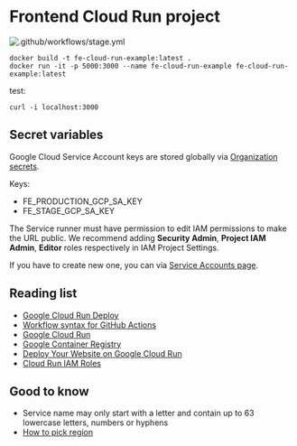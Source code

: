 # Frontend Cloud Run project

![.github/workflows/stage.yml](https://github.com/trisbee/fe-cloud-run-example/workflows/.github/workflows/stage.yml/badge.svg?branch=stage)

```
docker build -t fe-cloud-run-example:latest .
docker run -it -p 5000:3000 --name fe-cloud-run-example fe-cloud-run-example:latest
```

test:

```
curl -i localhost:3000
```



## Secret variables

Google Cloud Service Account keys are stored globally via [Organization secrets](https://github.com/organizations/trisbee/settings/secrets).

Keys:
- FE_PRODUCTION_GCP_SA_KEY
- FE_STAGE_GCP_SA_KEY

The Service runner must have permission to edit IAM permissions to make the URL public. 
We recommend adding **Security Admin**, **Project IAM Admin**, **Editor** roles respectively in IAM Project Settings.

If you have to create new one, you can via [Service Accounts page](https://cloud.google.com/iam/docs/creating-managing-service-account-keys#iam-service-account-keys-create-console).

## Reading list

- [Google Cloud Run Deploy](https://cloud.google.com/sdk/gcloud/reference/run/deploy)
- [Workflow syntax for GitHub Actions](https://docs.github.com/en/actions/reference/workflow-syntax-for-github-actions)
- [Google Cloud Run](https://cloud.google.com/run)
- [Google Container Registry](https://cloud.google.com/container-registry/docs)
- [Deploy Your Website on Google Cloud Run](https://codelabs.developers.google.com/codelabs/cloud-run-deploy/index.html)
- [Cloud Run IAM Roles](https://cloud.google.com/run/docs/reference/iam/roles)

## Good to know

- Service name may only start with a letter and contain up to 63 lowercase letters, numbers or hyphens
- [How to pick region](https://cloud.google.com/run/docs/locations)
